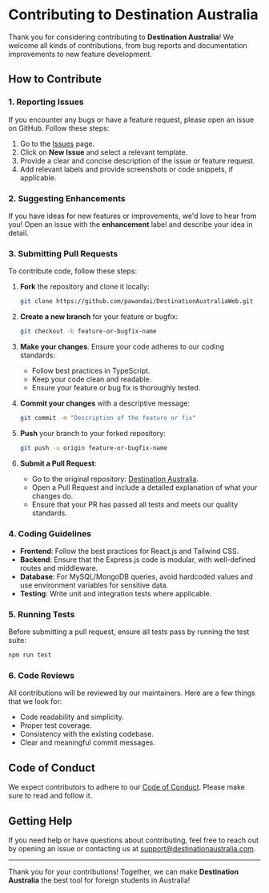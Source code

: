 # Contributing to Destination Australia

Thank you for considering contributing to **Destination Australia**! We welcome all kinds of contributions, from bug reports and documentation improvements to new feature development.

## How to Contribute

### 1. Reporting Issues

If you encounter any bugs or have a feature request, please open an issue on GitHub. Follow these steps:

1. Go to the [Issues](https://github.com/pawandai/DestinationAustraliaWeb/issues) page.
2. Click on **New Issue** and select a relevant template.
3. Provide a clear and concise description of the issue or feature request.
4. Add relevant labels and provide screenshots or code snippets, if applicable.

### 2. Suggesting Enhancements

If you have ideas for new features or improvements, we'd love to hear from you! Open an issue with the **enhancement** label and describe your idea in detail.

### 3. Submitting Pull Requests

To contribute code, follow these steps:

1. **Fork** the repository and clone it locally:
   ```bash
   git clone https://github.com/pawandai/DestinationAustraliaWeb.git
   ```

2. **Create a new branch** for your feature or bugfix:
   ```bash
   git checkout -b feature-or-bugfix-name
   ```

3. **Make your changes**. Ensure your code adheres to our coding standards:
   - Follow best practices in TypeScript.
   - Keep your code clean and readable.
   - Ensure your feature or bug fix is thoroughly tested.
   
4. **Commit your changes** with a descriptive message:
   ```bash
   git commit -m "Description of the feature or fix"
   ```

5. **Push** your branch to your forked repository:
   ```bash
   git push -u origin feature-or-bugfix-name
   ```

6. **Submit a Pull Request**:
   - Go to the original repository: [Destination Australia](https://github.com/pawandai/DestinationAustraliaWeb).
   - Open a Pull Request and include a detailed explanation of what your changes do.
   - Ensure that your PR has passed all tests and meets our quality standards.

### 4. Coding Guidelines

- **Frontend**: Follow the best practices for React.js and Tailwind CSS.
- **Backend**: Ensure that the Express.js code is modular, with well-defined routes and middleware.
- **Database**: For MySQL/MongoDB queries, avoid hardcoded values and use environment variables for sensitive data.
- **Testing**: Write unit and integration tests where applicable.

### 5. Running Tests

Before submitting a pull request, ensure all tests pass by running the test suite:

```bash
npm run test
```

### 6. Code Reviews

All contributions will be reviewed by our maintainers. Here are a few things that we look for:

- Code readability and simplicity.
- Proper test coverage.
- Consistency with the existing codebase.
- Clear and meaningful commit messages.

## Code of Conduct

We expect contributors to adhere to our [Code of Conduct](CODE_OF_CONDUCT.md). Please make sure to read and follow it.

## Getting Help

If you need help or have questions about contributing, feel free to reach out by opening an issue or contacting us at support@destinationaustralia.com.

---

Thank you for your contributions! Together, we can make **Destination Australia** the best tool for foreign students in Australia!